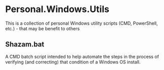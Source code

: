 # Personal.Windows.Utils
This is a collection of personal Windows utility scripts (CMD, PowerShell, etc.) - that may be benefit to others


## Shazam.bat
A CMD batch script intended to help automate the steps in the process of verifying (and correcting) that condition of a Windows OS install. 


